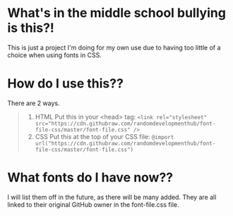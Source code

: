 # What's in the middle school bullying is this?!
This is just a project I'm doing for my own use due to having too little of a choice when using fonts in CSS.

# How do I use this??
There are 2 ways.
> 1. HTML
Put this in your \<head\> tag: ```<link rel="stylesheet" src="https://cdn.githubraw.com/randomdevelopmenthub/font-file-css/master/font-file.css" />```
> 2. CSS
Put this at the top of your CSS file: ```@import url("https://cdn.githubraw.com/randomdevelopmenthub/font-file-css/master/font-file.css")```

# What fonts do I have now??
I will list them off in the future, as there will be many added. They are all linked to their original GitHub owner in the font-file.css file.
